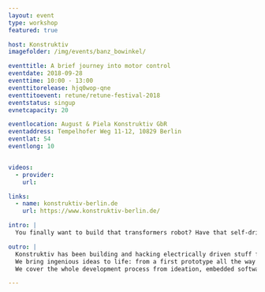 ```yaml
---
layout: event
type: workshop
featured: true

host: Konstruktiv
imagefolder: /img/events/banz_bowinkel/

eventtitle: A brief journey into motor control
eventdate: 2018-09-28
eventtime: 10:00 - 13:00
eventtitorelease: hjq0wop-qne
eventtitoevent: retune/retune-festival-2018
eventstatus: singup
evnetcapacity: 20

eventlocation: August & Piela Konstruktiv GbR
eventaddress: Tempelhofer Weg 11-12, 10829 Berlin
eventlat: 54
eventlong: 10


videos:
  - provider:
    url:

links:
  - name: konstruktiv-berlin.de
    url: https://www.konstruktiv-berlin.de/

intro: |
  You finally want to build that transformers robot? Have that self-driving skateboard? Tune your electrical toothbrush? - Well, you better know how to control a motor then. And you will learn it in this workshop! Konstruktiv will take you on a safari through the world of motor control and lead you through our pet zoo of practical examples.

outro: |
  Konstruktiv has been building and hacking electrically driven stuff for years. Agile Product Development and Rapid Prototyping.
  We bring ingenious ideas to life: from a first prototype all the way to bulk production.
  We cover the whole development process from ideation, embedded software, elctronics, mechanics to rapid prototyping. We design complex and detailed models of mechanical parts and PCBs and make them real in our well-equipped workshop including 3D-printers, turning lathe, CNC-mill and all sorts of other tools.

---
```

